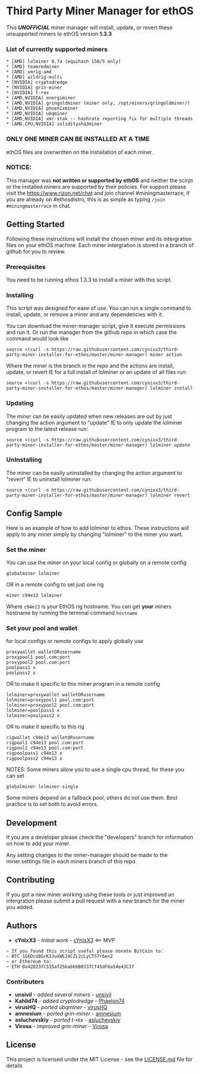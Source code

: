# Third Party Miner Manager for ethOS

This **_UNOFFICIAL_** miner manager will install, update, or revert these unsupported miners to ethOS version **1.3.3**

### List of currently supported miners
	* [AMD] lolminer 0.7a (equihash 150/5 only)
	* [AMD] teamredminer
	* [AMD] xmrig-amd 
	* [AMD] wildrig-multi
	* [NVIDIA] cryptodredge
	* [NVIDIA] grin-miner
	* [NVIDIA] t-rex
	* [AMD,NVIDIA] energiminer
	* [AMD,NVIDIA] gringoldminer (miner only, /opt/miners/gringoldminer/)
	* [AMD,NVIDIA] phoenixminer
	* [AMD,NVIDIA] ubqminer
	* [AMD,NVIDIA] xmr-stak -- hashrate reporting fix for multiple threads
	* [AMD,CPU,NVIDIA] soliditysha3miner

### ONLY ONE MINER CAN BE INSTALLED AT A TIME
ethOS files are overwritten on the installation of each miner.

### NOTICE:
This manager was **not written or supported by ethOS** and neither the scirpt or the installed miners are supported by their policies. For support please visit the https://www.rizon.net/chat and join channel #miningmasterrace, if you are already on #ethosdistro, this is as simple as typing `/join #miningmasterrace` in chat.

## Getting Started

Following these instructions will install the chosen miner and its intergration files on your ethOS machine. Each miner intergration is stored in a branch of github for you to review.

### Prerequisites

You need to be running ethos 1.3.3 to install a miner with this script.

### Installing

This script was designed for ease of use. You can run a single command to install, update, or remove a miner and any dependencies with it.

You can download the miner-manager script, give it execute permissions and run it. Or run the manager from the github repo in which case the command would look like
```
source <(curl -s https://raw.githubusercontent.com/cynixx3/third-party-miner-installer-for-ethos/master/miner-manager) miner action
```

Where the miner is the branch in the repo and the actions are install, update, or revert
IE for a full install of lolminer or an update of all files run:
```
source <(curl -s https://raw.githubusercontent.com/cynixx3/third-party-miner-installer-for-ethos/master/miner-manager) lolminer install
```

### Updating

The miner can be easily updated when new releases are out by just changing the action argument to "update"
IE to only update the lolminer program to the latest release run:
```
source <(curl -s https://raw.githubusercontent.com/cynixx3/third-party-miner-installer-for-ethos/master/miner-manager) lolminer update
```

### UnInstalling

The miner can be easily uninstalled by changing the action argument to "revert"
IE to uninstall lolminer run:

```
source <(curl -s https://raw.githubusercontent.com/cynixx3/third-party-miner-installer-for-ethos/master/miner-manager) lolminer revert
```

## Config Sample
Here is an example of how to add lolminer to ethos. These instructions will apply to any miner simply by changing "lolminer" to the miner you want.

### Set the miner
You can use the miner on your local config or globally on a remote config
```
globalminer lolminer
```
OR in a remote config to set just one rig
```
miner c94e13 lolminer
```
Where `c94e13` is your EthOS rig hostname. You can get **your** miners hostname by running the terminal command `hostname`

### Set your pool and wallet
for local configs or remote configs to apply globally use
```
proxywallet walletORusername
proxypool1 pool.com:port
proxypool2 pool.com:port
poolpass1 x
poolpass2 x
```
OR to make it specific to this miner program in a remote config
```
lolminer=proxywallet walletORusername
lolminer=proxypool1 pool.com:port
lolminer=proxypool2 pool.com:port
lolminer=poolpass1 x
lolminer=poolpass2 x
```
OR to make it specific to this rig
```
rigwallet c94e13 walletORusername
rigpool1 c94e13 pool.com:port
rigpool2 c94e13 pool.com:port
rigpoolpass1 c94e13 x
rigpoolpass2 c94e13 x
```

NOTES:
Some miners allow you to use a single cpu thread, for these you can set
```
globalminer lolminer-single
```
Some miners depend on a fallback pool, others do not use them. Best practice is to set both to avoid errors.

## Development

If you are a developer please check the "developers" branch for information on how to add your miner.

Any setting changes to the miner-manager should be made to the miner.settings file in each miners branch of this repo.

## Contributing

If you got a new miner working using these tools or just improved an intergration please submit a pull request with a new branch for the miner you added.

## Authors

* **cYnIxX3** - *Initial work* - [cYnIxX3](https://github.com/cynixx3) <== MVP
~~~
~ If you found this script useful please donate BitCoin to:
~ BTC 1G6DcU8GrK1JuXWEJ4CZL2cLyCT57r6en2
~ or Ethereum to:
~ ETH 0x42D23fC535af25babbbB0337Cf45dF8a54e43C37
~~~

### Contributers

* **unsivil** - *added several miners* - [unsivil](https://github.com/unsivilaudio)
* **Kahlid74** - *added cryptodredge* - [Phaelon74](https://github.com/phaelon74)
* **virusHQ** - *ported ubqminer* - [virusHQ](https://github.com/VirusHQ/ethos-ubqminer)
* **amnesium** - *ported grin-miner* - [amnesium](https://github.com/amnesium/grin-miner-ethos)
* **asluchevskiy** - *ported t-rex* - [asluchevskiy](https://github.com/asluchevskiy/ethos-t-rex)
* **Virosa** - *improved grin-miner* - [Virosa](https://github.com/Virosa)

## License

This project is licensed under the MIT License - see the [LICENSE.md](LICENSE.md) file for details
